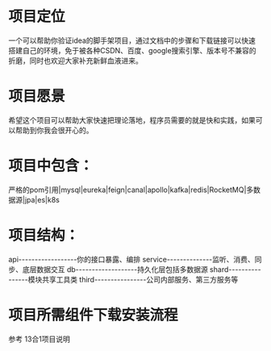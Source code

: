 # 项目定位
一个可以帮助你验证idea的脚手架项目，通过文档中的步骤和下载链接可以快速搭建自己的环境，免于被各种CSDN、百度、google搜索引擎、版本号不兼容的折磨，同时也欢迎大家补充新鲜血液进来。

# 项目愿景
希望这个项目可以帮助大家快速把理论落地，程序员需要的就是快和实践，如果可以帮助到你我会很开心的。

# 项目中包含：
严格的pom引用|mysql|eureka|feign|canal|apollo|kafka|redis|RocketMQ|多数据源|jpa|es|k8s

# 项目结构：
api------------------你的接口暴露、编排
service--------------监听、消费、同步、底层数据交互
db-------------------持久化层包括多数据源
shard----------------模块共享工具类
third----------------公司内部服务、第三方服务等

# 项目所需组件下载安装流程
参考 13合1项目说明
